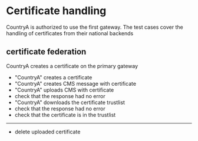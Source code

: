 # Certificate handling
CountryA is authorized to use the first gateway.
The test cases cover the handling of certificates from their national backends


## certificate federation
CountryA creates a certificate on the primary gateway

* "CountryA" creates a certificate
* "CountryA" creates CMS message with certificate
* "CountryA" uploads CMS with certificate
* check that the response had no error
* "CountryA" downloads the certificate trustlist
* check that the response had no error
* check that the certificate is in the trustlist

___

* delete uploaded certificate

